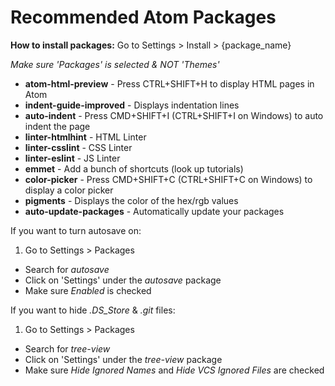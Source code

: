 # Recommended Atom Packages

**How to install packages:** Go to Settings > Install > {package_name}

*Make sure 'Packages' is selected & NOT 'Themes'*

* **atom-html-preview** - Press CTRL+SHIFT+H to display HTML pages in Atom
* **indent-guide-improved** - Displays indentation lines
* **auto-indent** - Press CMD+SHIFT+I (CTRL+SHIFT+I on Windows) to auto indent the page
* **linter-htmlhint** - HTML Linter
* **linter-csslint** - CSS Linter
* **linter-eslint** - JS Linter
* **emmet** - Add a bunch of shortcuts (look up tutorials)
* **color-picker** - Press CMD+SHIFT+C (CTRL+SHIFT+C on Windows) to display a color picker
* **pigments** - Displays the color of the hex/rgb values
* **auto-update-packages** - Automatically update your packages

If you want to turn autosave on:

1. Go to Settings > Packages
* Search for *autosave*
* Click on 'Settings' under the *autosave* package
* Make sure *Enabled* is checked

If you want to hide *.DS_Store* & *.git* files:

1. Go to Settings > Packages
* Search for *tree-view*
* Click on 'Settings' under the *tree-view* package
* Make sure *Hide Ignored Names* and *Hide VCS Ignored Files* are checked
